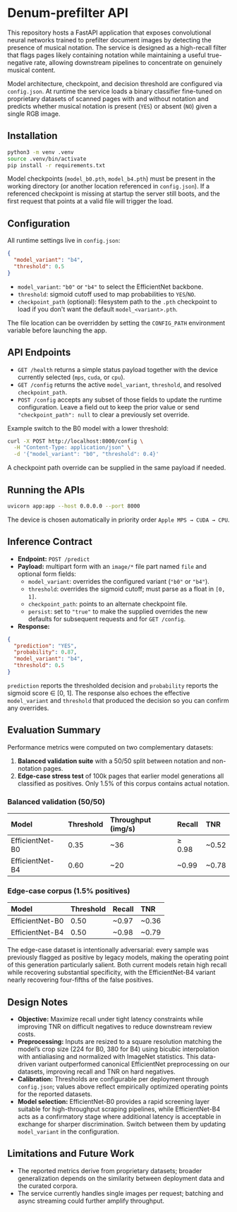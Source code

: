 # Denum-prefilter API

This repository hosts a FastAPI application that exposes convolutional neural networks trained to prefilter document images by detecting the presence of musical notation. The service is designed as a high-recall filter that flags pages likely containing notation while maintaining a useful true-negative rate, allowing downstream pipelines to concentrate on genuinely musical content.

Model architecture, checkpoint, and decision threshold are configured via `config.json`. At runtime the service loads a binary classifier fine-tuned on proprietary datasets of scanned pages with and without notation and predicts whether musical notation is present (`YES`) or absent (`NO`) given a single RGB image.

## Installation

```bash
python3 -m venv .venv
source .venv/bin/activate
pip install -r requirements.txt
```

Model checkpoints (`model_b0.pth`, `model_b4.pth`) must be present in the working directory (or another location referenced in `config.json`). If a referenced checkpoint is missing at startup the server still boots, and the first request that points at a valid file will trigger the load.

## Configuration

All runtime settings live in `config.json`:

```json
{
  "model_variant": "b4",
  "threshold": 0.5
}
```

- `model_variant`: `"b0"` or `"b4"` to select the EfficientNet backbone.
- `threshold`: sigmoid cutoff used to map probabilities to `YES`/`NO`.
- `checkpoint_path` (optional): filesystem path to the `.pth` checkpoint to load if you don't want the default `model_<variant>.pth`.

The file location can be overridden by setting the `CONFIG_PATH` environment variable before launching the app.

## API Endpoints

- `GET /health` returns a simple status payload together with the device currently selected (`mps`, `cuda`, or `cpu`).
- `GET /config` returns the active `model_variant`, `threshold`, and resolved `checkpoint_path`.
- `POST /config` accepts any subset of those fields to update the runtime configuration. Leave a field out to keep the prior value or send `"checkpoint_path": null` to clear a previously set override.

Example switch to the B0 model with a lower threshold:

```bash
curl -X POST http://localhost:8000/config \
  -H "Content-Type: application/json" \
  -d '{"model_variant": "b0", "threshold": 0.4}'
```

A checkpoint path override can be supplied in the same payload if needed.

## Running the APIs

```bash
uvicorn app:app --host 0.0.0.0 --port 8000
```

The device is chosen automatically in priority order `Apple MPS → CUDA → CPU`.

## Inference Contract

- **Endpoint:** `POST /predict`
- **Payload:** multipart form with an `image/*` file part named `file` and optional form fields:
  - `model_variant`: overrides the configured variant (`"b0"` or `"b4"`).
  - `threshold`: overrides the sigmoid cutoff; must parse as a float in `[0, 1]`.
  - `checkpoint_path`: points to an alternate checkpoint file.
  - `persist`: set to `"true"` to make the supplied overrides the new defaults for subsequent requests and for `GET /config`.
- **Response:**

```json
{
  "prediction": "YES",
  "probability": 0.87,
  "model_variant": "b4",
  "threshold": 0.5
}
```

`prediction` reports the thresholded decision and `probability` reports the sigmoid score ∈ [0, 1]. The response also echoes the effective `model_variant` and `threshold` that produced the decision so you can confirm any overrides.

## Evaluation Summary

Performance metrics were computed on two complementary datasets:

1. **Balanced validation suite** with a 50/50 split between notation and non-notation pages.
2. **Edge-case stress test** of 100k pages that earlier model generations all classified as positives. Only 1.5% of this corpus contains actual notation.

### Balanced validation (50/50)

| Model | Threshold | Throughput (img/s) | Recall | TNR |
|:------|:----------|:-------------------|:-------|:----|
| EfficientNet-B0 | 0.35 | ~36 | ≥ 0.98 | ~0.52 |
| EfficientNet-B4 | 0.60 | ~20 | ~0.99 | ~0.78 |

### Edge-case corpus (1.5% positives)

| Model | Threshold | Recall | TNR |
|:------|:----------|:-------|:----|
| EfficientNet-B0 | 0.50 | ~0.97 | ~0.36 |
| EfficientNet-B4 | 0.50 | ~0.98 | ~0.79 |

The edge-case dataset is intentionally adversarial: every sample was previously flagged as positive by legacy models, making the operating point of this generation particularly salient. Both current models retain high recall while recovering substantial specificity, with the EfficientNet-B4 variant nearly recovering four-fifths of the false positives.

## Design Notes

- **Objective:** Maximize recall under tight latency constraints while improving TNR on difficult negatives to reduce downstream review costs.
- **Preprocessing:** Inputs are resized to a square resolution matching the model’s crop size (224 for B0, 380 for B4) using bicubic interpolation with antialiasing and normalized with ImageNet statistics. This data-driven variant outperformed canonical EfficientNet preprocessing on our datasets, improving recall and TNR on hard negatives.
- **Calibration:** Thresholds are configurable per deployment through `config.json`; values above reflect empirically optimized operating points for the reported datasets.
- **Model selection:** EfficientNet-B0 provides a rapid screening layer suitable for high-throughput scraping pipelines, while EfficientNet-B4 acts as a confirmatory stage where additional latency is acceptable in exchange for sharper discrimination. Switch between them by updating `model_variant` in the configuration.

## Limitations and Future Work

- The reported metrics derive from proprietary datasets; broader generalization depends on the similarity between deployment data and the curated corpora.
- The service currently handles single images per request; batching and async streaming could further amplify throughput.
